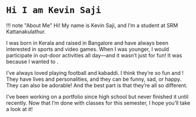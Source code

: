# `Hi I am Kevin Saji`


!!! note "About Me"
Hi! My name is Kevin Saji, and I’m a student at SRM Kattanakulathur.

I was born in Kerala and raised in Bangalore and have always been interested in sports and video games. When I was younger, I would participate in out-door activities all day—and it wasn’t just for fun! It was because I wanted to .

I’ve always loved playing football and kabaddi. I think they’re so fun and ! They have lives and personalities, and they can be funny, sad, or happy. They can also be adorable! And the best part is that they’re all so different.

I’ve been working on a portfolio since high school but never finished it until recently. Now that I’m done with classes for this semester, I hope you’ll take a look at it!
